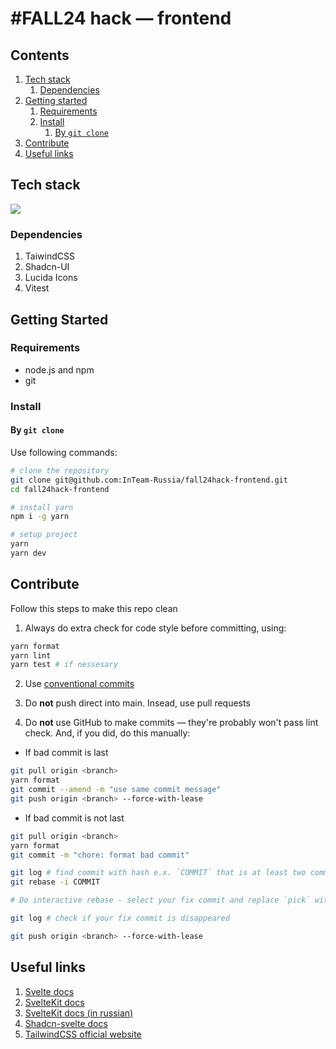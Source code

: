 # #FALL24 hack &mdash; frontend

## Contents

1. [Tech stack](#tech-stack)
   1. [Dependencies](#dependencies)
2. [Getting started](#getting-started)
   1. [Requirements](#requirements)
   2. [Install](#install)
      1. [By `git clone`](#by-git-clone)
3. [Contribute](#contribute)
4. [Useful links](#useful-links)

## Tech stack

<img src="https://skillicons.dev/icons?i=svelte,typescript,tailwind,vite" />

### Dependencies

1. TaiwindCSS
2. Shadcn-UI
3. Lucida Icons
4. Vitest

## Getting Started

### Requirements

- node.js and npm
- git

### Install

#### By `git clone`

Use following commands:

```bash
# clone the repository
git clone git@github.com:InTeam-Russia/fall24hack-frontend.git
cd fall24hack-frontend

# install yarn
npm i -g yarn

# setup project
yarn
yarn dev
```

## Contribute

Follow this steps to make this repo clean

1. Always do extra check for code style before committing, using:

```bash
yarn format
yarn lint
yarn test # if nessesary
```

2. Use [conventional commits](https://www.conventionalcommits.org/ru/v1.0.0/)

3. Do **not** push direct into main. Insead, use pull requests

4. Do **not** use GitHub to make commits &mdash; they're probably won't pass lint check. And, if you did, do this manually:

- If bad commit is last

```bash
git pull origin <branch>
yarn format
git commit --amend -m "use same commit message"
git push origin <branch> --force-with-lease
```

- If bad commit is not last

```bash
git pull origin <branch>
yarn format
git commit -m "chore: format bad commit"

git log # find commit with hash e.x. `COMMIT` that is at least two commits higher than bad
git rebase -i COMMIT

# Do interactive rebase - select your fix commit and replace `pick` with `f`. Save and quit your git editor

git log # check if your fix commit is disappeared

git push origin <branch> --force-with-lease
```

## Useful links

1. [Svelte docs](https://svelte.dev/docs/svelte/overview)
2. [SvelteKit docs](https://svelte.dev/docs/kit/introduction)
3. [SvelteKit docs (in russian)](https://svelte-kit.ru/)
4. [Shadcn-svelte docs](https://shadcn-svelte.com/)
5. [TailwindCSS official website](https://tailwindcss.com/docs/)
